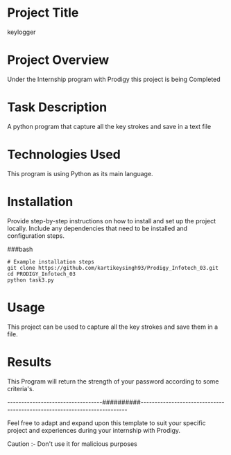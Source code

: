 # Project Title
keylogger

# Project Overview
Under the Internship program with Prodigy this project is being Completed

# Task Description
A python program that capture all the key strokes and save in a text file 

# Technologies Used
This program is using Python as its main language.

# Installation

Provide step-by-step instructions on how to install and set up the project locally. Include any dependencies that need to be installed and configuration steps.

###bash
```
# Example installation steps
git clone https://github.com/kartikeysingh93/Prodigy_Infotech_03.git
cd PRODIGY_Infotech_03
python task3.py
```

# Usage

This project can be used to capture all the key strokes and save them in a file.

# Results
This Program will return the strength of your password according to some criteria's.

----------------------------------##########-------------------------------------------------------------------------

Feel free to adapt and expand upon this template to suit your specific project and experiences during your internship with Prodigy.

Caution :-
Don't use it for malicious purposes

